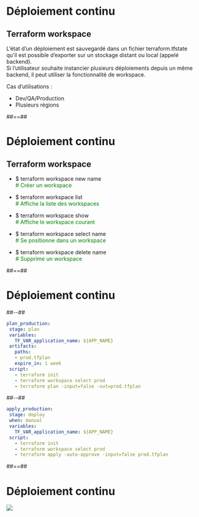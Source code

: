 <!-- .slide:-->

# Déploiement continu

## Terraform workspace

L’état d’un déploiement est sauvegardé dans un fichier terraform.tfstate qu’il est possible d’exporter sur un stockage distant ou local (appelé backend).<br/>
Si l’utilisateur souhaite instancier plusieurs déploiements depuis un même backend, il peut utiliser la fonctionnalité de workspace.<br/>

Cas d’utilisations :
* Dev/QA/Production
* Plusieurs régions

##==##
<!-- .slide:-->

# Déploiement continu

##  Terraform workspace

* $ terraform workspace new  name
<br/><span style="color:green"># Créer un workspace</span>

* $ terraform workspace list
<br/><span style="color:green"># Affiche la liste des workspaces</span>

* $ terraform workspace show
<br/><span style="color:green"># Affiche le workspace courant</span>

* $ terraform workspace select name
<br/><span style="color:green"># Se positionne dans un workspace</span>

* $ terraform workspace delete name
<br/><span style="color:green"># Supprime un workspace</span>

##==##
<!-- .slide: class="two-column-layout"-->

# Déploiement continu

##--##
<!-- .slide: class="with-code-bg-dark" -->
```yaml
plan_production:
 stage: plan
 variables:
   TF_VAR_application_name: ${APP_NAME}
 artifacts:
   paths:
   - prod.tfplan
   expire_in: 1 week
 script:
   - terraform init
   - terraform workspace select prod
   - terraform plan -input=false -out=prod.tfplan
```
<!-- .element: class="big-code" -->

##--##
<!-- .slide: class="with-code-bg-dark" -->
```yaml
apply_production:
 stage: deploy
 when: manual
 variables:
   TF_VAR_application_name: ${APP_NAME}
 script:
   - terraform init
   - terraform workspace select prod
   - terraform apply -auto-approve -input=false prod.tfplan
```
<!-- .element: class="big-code" -->

##==##
<!-- .slide:-->

# Déploiement continu

![](./assets/images/deploiement_continu.png)

